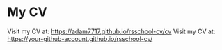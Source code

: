 # My CV
Visit my CV at: https://adam7717.github.io/rsschool-cv/cv
Visit my CV at: https://your-github-account.github.io/rsschool-cv/
